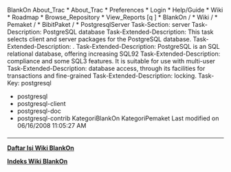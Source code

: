    BlankOn
 About_Trac
    * About_Trac
    * Preferences
    * Login
    * Help/Guide
    * Wiki
    * Roadmap
    * Browse_Repository
    * View_Reports
[q                 ]
    * BlankOn  /
    * Wiki  /
    * Pemaket  /
    * BibitPaket  /
    * PostgresqlServer
Task-Section: server
Task-Description: PostgreSQL database
Task-Extended-Description: This task selects client and server packages for the
PostgreSQL database.
Task-Extended-Description: .
Task-Extended-Description: PostgreSQL is an SQL relational database, offering
increasing SQL92
Task-Extended-Description: compliance and some SQL3 features.  It is suitable
for use with multi-user
Task-Extended-Description: database access, through its facilities for
transactions and fine-grained
Task-Extended-Description: locking.
Task-Key: postgresql
 * postgresql
 * postgresql-client
 * postgresql-doc
 * postgresql-contrib
KategoriBlankOn KategoriPemaket
Last modified on 06/16/2008 11:05:27 AM
#### 
    
 
 
 
 
 
---
[**Daftar Isi Wiki BlankOn**](/wiki/DaftarIsi/index.html)
 
[**Indeks Wiki BlankOn**](/wiki/Indeks.html)
